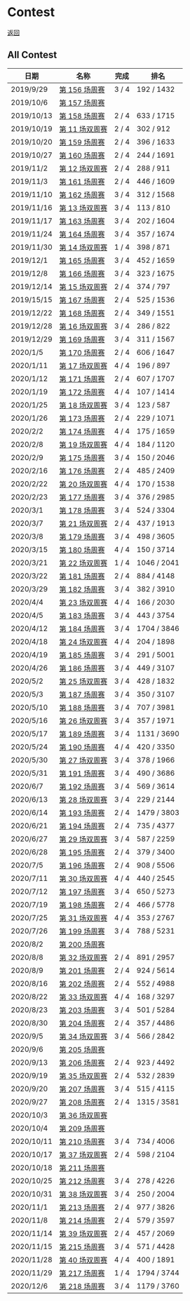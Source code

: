 # Contest

[返回](./README.md)



## All Contest
| 日期       | 名称                                                      | 完成  | 排名       |
| ---------- | --------------------------------------------------------- | ----- | ---------- |
| 2019/9/29  | [第 156 场周赛](./contest/weekly-contest-156/README.md)   | 3 / 4 | 192 / 1432 |
| 2019/10/6  | [第 157 场周赛](./contest/weekly-contest-157/README.md)   |       |            |
| 2019/10/13 | [第 158 场周赛](./contest/weekly-contest-158/README.md)   | 2 / 4 | 633 / 1715 |
| 2019/10/19 | [第 11 场双周赛](./contest/biweekly-contest-11/README.md) | 2 / 4 | 302 / 912  |
| 2019/10/20 | [第 159 场周赛](./contest/weekly-contest-159/README.md)   | 2 / 4 | 396 / 1633 |
| 2019/10/27 | [第 160 场周赛](./contest/weekly-contest-160/README.md)   | 2 / 4 | 244 / 1691 |
| 2019/11/2  | [第 12 场双周赛](./contest/biweekly-contest-12/README.md) | 2 / 4 | 288 / 911  |
| 2019/11/3  | [第 161 场周赛](./contest/weekly-contest-161/README.md)   | 2 / 4 | 446 / 1609 |
| 2019/11/10 | [第 162 场周赛](./contest/weekly-contest-162/README.md)   | 3 / 4 | 312 / 1568 |
| 2019/11/16 | [第 13 场双周赛](./contest/biweekly-contest-13/README.md) | 3 / 4 | 113 / 810  |
| 2019/11/17 | [第 163 场周赛](./contest/weekly-contest-163/README.md)   | 3 / 4 | 202 / 1604 |
| 2019/11/24 | [第 164 场周赛](./contest/weekly-contest-164/README.md)   | 3 / 4 | 357 / 1674 |
| 2019/11/30 | [第 14 场双周赛](./contest/biweekly-contest-14/README.md) | 1 / 4 | 398 / 871  |
| 2019/12/1  | [第 165 场周赛](./contest/weekly-contest-165/README.md)   | 3 / 4 | 452 / 1659 |
| 2019/12/8  | [第 166 场周赛](./contest/weekly-contest-166/README.md)   | 3 / 4 | 323 / 1675 |
| 2019/12/14 | [第 15 场双周赛](./contest/biweekly-contest-15/README.md) | 2 / 4 | 374 / 797  |
| 2019/15/15 | [第 167 场周赛](./contest/weekly-contest-167/README.md)   | 2 / 4 | 525 / 1536 |
| 2019/12/22 | [第 168 场周赛](./contest/weekly-contest-168/README.md)   | 2 / 4 | 349 / 1551 |
| 2019/12/28 | [第 16 场双周赛](./contest/biweekly-contest-16/README.md) | 3 / 4 | 286 / 822  |
| 2019/12/29 | [第 169 场周赛](./contest/weekly-contest-169/README.md)   | 3 / 4 | 311 / 1567 |
| 2020/1/5   | [第 170 场周赛](./contest/weekly-contest-170/README.md)   | 2 / 4 | 606 / 1647 |
| 2020/1/11  | [第 17 场双周赛](./contest/biweekly-contest-17/README.md) | 4 / 4 | 196 / 897  |
| 2020/1/12  | [第 171 场周赛](./contest/weekly-contest-171/README.md)   | 2 / 4 | 607 / 1707 |
| 2020/1/19  | [第 172 场周赛](./contest/weekly-contest-172/README.md)   | 4 / 4 | 107 / 1414 |
| 2020/1/25  | [第 18 场双周赛](./contest/biweekly-contest-18/README.md) | 3 / 4 | 123 / 587  |
| 2020/1/26  | [第 173 场周赛](./contest/weekly-contest-173/README.md)   | 2 / 4 | 229 / 1071 |
| 2020/2/2   | [第 174 场周赛](./contest/weekly-contest-174/README.md)   | 4 / 4 | 175 / 1659 |
| 2020/2/8   | [第 19 场双周赛](./contest/biweekly-contest-19/README.md) | 4 / 4 | 184 / 1120 |
| 2020/2/9   | [第 175 场周赛](./contest/weekly-contest-175/README.md)   | 3 / 4 | 150 / 2046 |
| 2020/2/16  | [第 176 场周赛](./contest/weekly-contest-176/README.md)   | 2 / 4 | 485 / 2409 |
| 2020/2/22  | [第 20 场双周赛](./contest/biweekly-contest-20/README.md) | 4 / 4 | 170 / 1538 |
| 2020/2/23  | [第 177 场周赛](./contest/weekly-contest-177/README.md)   | 3 / 4 | 376 / 2985 |
| 2020/3/1   | [第 178 场周赛](./contest/weekly-contest-178/README.md)   | 3 / 4 | 524 / 3304 |
| 2020/3/7   | [第 21 场双周赛](./contest/biweekly-contest-21/README.md) | 2 / 4 | 437 / 1913 |
| 2020/3/8   | [第 179 场周赛](./contest/weekly-contest-179/README.md)   | 3 / 4 | 498 / 3605 |
| 2020/3/15  | [第 180 场周赛](./contest/weekly-contest-180/README.md)   | 4 / 4 | 150 / 3714 |
| 2020/3/21  | [第 22 场双周赛](./contest/biweekly-contest-22/README.md) | 1 / 4 | 1046 / 2041 |
| 2020/3/22  | [第 181 场周赛](./contest/weekly-contest-181/README.md)   | 2 / 4 | 884 / 4148 |
| 2020/3/29  | [第 182 场周赛](./contest/weekly-contest-182/README.md)   | 3 / 4 | 382 / 3910 |
| 2020/4/4   | [第 23 场双周赛](./contest/biweekly-contest-23/README.md) | 4 / 4 | 166 / 2030 |
| 2020/4/5   | [第 183 场周赛](./contest/weekly-contest-183/README.md)   | 3 / 4 | 443 / 3754 |
| 2020/4/12  | [第 184 场周赛](./contest/weekly-contest-184/README.md)   | 3 / 4 | 1704 / 3846 |
| 2020/4/18  | [第 24 场双周赛](./contest/biweekly-contest-24/README.md) | 4 / 4 | 204 / 1898 |
| 2020/4/19  | [第 185 场周赛](./contest/weekly-contest-185/README.md)   | 3 / 4 | 291 / 5001 |
| 2020/4/26  | [第 186 场周赛](./contest/weekly-contest-186/README.md)   | 3 / 4 | 449 / 3107 |
| 2020/5/2   | [第 25 场双周赛](./contest/biweekly-contest-25/README.md) | 3 / 4 | 428 / 1832 |
| 2020/5/3   | [第 187 场周赛](./contest/weekly-contest-187/README.md)   | 3 / 4 | 350 / 3107 |
| 2020/5/10  | [第 188 场周赛](./contest/weekly-contest-188/README.md)   | 3 / 4 | 707 / 3981 |
| 2020/5/16  | [第 26 场双周赛](./contest/biweekly-contest-26/README.md) | 3 / 4 | 357 / 1971 |
| 2020/5/17  | [第 189 场周赛](./contest/weekly-contest-189/README.md)   | 3 / 4 | 1131 / 3690 |
| 2020/5/24  | [第 190 场周赛](./contest/weekly-contest-190/README.md)   | 4 / 4 | 420 / 3350 |
| 2020/5/30  | [第 27 场双周赛](./contest/biweekly-contest-27/README.md) | 3 / 4 | 378 / 1966 |
| 2020/5/31  | [第 191 场周赛](./contest/weekly-contest-191/README.md)   | 3 / 4 | 490 / 3686 |
| 2020/6/7   | [第 192 场周赛](./contest/weekly-contest-192/README.md)   | 3 / 4 | 569 / 3614 |
| 2020/6/13  | [第 28 场双周赛](./contest/biweekly-contest-28/README.md) | 3 / 4 | 229 / 2144 |
| 2020/6/14  | [第 193 场周赛](./contest/weekly-contest-193/README.md)   | 2 / 4 | 1479 / 3803 |
| 2020/6/21  | [第 194 场周赛](./contest/weekly-contest-194/README.md)   | 2 / 4 | 735 / 4377 |
| 2020/6/27  | [第 29 场双周赛](./contest/biweekly-contest-29/README.md) | 3 / 4 | 587 / 2259 |
| 2020/6/28  | [第 195 场周赛](./contest/weekly-contest-195/README.md)  | 2 / 4 | 379 / 3400 |
| 2020/7/5   | [第 196 场周赛](./contest/weekly-contest-196/README.md)  | 2 / 4 | 908 / 5506 |
| 2020/7/11  | [第 30 场双周赛](./contest/biweekly-contest-30/README.md) | 4 / 4 | 440 / 2545 |
| 2020/7/12  | [第 197 场周赛](./contest/weekly-contest-197/README.md)  | 3 / 4 | 650 / 5273 |
| 2020/7/19  | [第 198 场周赛](./contest/weekly-contest-198/README.md)  | 2 / 4 | 466 / 5778 |
| 2020/7/25  | [第 31 场双周赛](./contest/biweekly-contest-31/README.md) | 4 / 4 | 353 / 2767 |
| 2020/7/26  | [第 199 场周赛](./contest/weekly-contest-199/README.md)  | 3 / 4  | 788 / 5231 |
| 2020/8/2   | [第 200 场周赛](./contest/weekly-contest-200/README.md)  |  |  |
| 2020/8/8   | [第 32 场双周赛](./contest/biweekly-contest-32/README.md) | 2 / 4 | 891 / 2957 |
| 2020/8/9   | [第 201 场周赛](./contest/weekly-contest-201/README.md)   | 2 / 4  | 924 / 5614 |
| 2020/8/16  | [第 202 场周赛](./contest/weekly-contest-202/README.md)   | 2 / 4 | 552 / 4988 |
| 2020/8/22  | [第 33 场双周赛](./contest/biweekly-contest-33/README.md) | 4 / 4 | 168 / 3297 |
| 2020/8/23  | [第 203 场周赛](./contest/weekly-contest-203/README.md)   | 3 / 4 | 501 / 5284 |
| 2020/8/30  | [第 204 场周赛](./contest/weekly-contest-204/README.md)   | 2 / 4 | 357 / 4486 |
| 2020/9/5   | [第 34 场双周赛](./contest/biweekly-contest-34/README.md) | 3 / 4 | 566 / 2842 |
| 2020/9/6   | [第 205 场周赛](./contest/weekly-contest-205/README.md)   |  |  |
| 2020/9/13  | [第 206 场周赛](./contest/weekly-contest-206/README.md)  | 2 / 4 | 923 / 4492 |
| 2020/9/19  | [第 35 场双周赛](./contest/biweekly-contest-35/README.md) | 2 / 4 | 532 / 2839 |
| 2020/9/20  | [第 207 场周赛](./contest/weekly-contest-207/README.md)  | 3 / 4 | 515 / 4115 |
| 2020/9/27  | [第 208 场周赛](./contest/weekly-contest-208/README.md)  | 2 / 4 | 1315 / 3581 |
| 2020/10/3  | [第 36 场双周赛](./contest/biweekly-contest-36/README.md) |  |  |
| 2020/10/4 | [第 209 场周赛](./contest/weekly-contest-209/README.md) |  |  |
| 2020/10/11 | [第 210 场周赛](./contest/weekly-contest-210/README.md)  | 3 / 4 | 734 / 4006 |
| 2020/10/17 | [第 37 场双周赛](./contest/biweekly-contest-37/README.md) | 2 / 4 | 598 / 2104 |
| 2020/10/18 | [第 211 场周赛](./contest/weekly-contest-211/README.md) |  |  |
| 2020/10/25 | [第 212 场周赛](./contest/weekly-contest-212/README.md)  | 3 / 4 | 278 / 4226 |
| 2020/10/31 | [第 38 场双周赛](./contest/biweekly-contest-38/README.md) | 3 / 4 | 250 / 2004 |
| 2020/11/1  | [第 213 场周赛](./contest/weekly-contest-213/README.md) | 2 / 4 | 977 / 3826 |
| 2020/11/8  | [第 214 场周赛](./contest/weekly-contest-214/README.md) | 2 / 4 | 579 / 3597 |
| 2020/11/14 | [第 39 场双周赛](./contest/biweekly-contest-39/README.md) | 2 / 4 | 457 / 2069 |
| 2020/11/15 | [第 215 场周赛](./contest/weekly-contest-215/README.md) | 3 / 4 | 571 / 4428 |
| 2020/11/28 | [第 40 场双周赛](./contest/biweekly-contest-40/README.md) | 4 / 4 | 400 / 1891 |
| 2020/11/29 | [第 217 场周赛](./contest/weekly-contest-217/README.md) | 1 / 4  | 1794 / 3744 |
| 2020/12/6  | [第 218 场周赛](./contest/weekly-contest-218/README.md) | 3 / 4 | 1179 / 3760 | 
